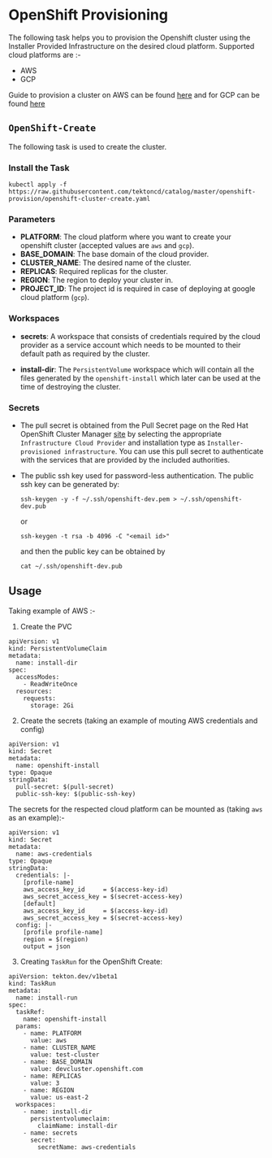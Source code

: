 # OpenShift Provisioning

The following task helps you to provision the Openshift cluster using the Installer Provided Infrastructure on the desired cloud platform. Supported cloud platforms are :-

* AWS
* GCP

Guide to provision a cluster on AWS can be found [here](https://docs.openshift.com/container-platform/4.3/installing/installing_aws/installing-aws-customizations.html) and for GCP can be found [here](https://docs.openshift.com/container-platform/4.3/installing/installing_gcp/installing-gcp-customizations.html)

## `OpenShift-Create`

The following task is used to create the cluster.

### **Install the Task**

```
kubectl apply -f https://raw.githubusercontent.com/tektoncd/catalog/master/openshift-provision/openshift-cluster-create.yaml
```

### **Parameters**

* **PLATFORM**: The cloud platform where you want to create your openshift cluster (accepted values are `aws` and `gcp`).
* **BASE_DOMAIN**: The base domain of the cloud provider.
* **CLUSTER_NAME**: The desired name of the cluster.
* **REPLICAS**: Required replicas for the cluster.
* **REGION**: The region to deploy your cluster in.
* **PROJECT_ID**: The project id is required in case of deploying at google cloud platform (`gcp`).

### **Workspaces**

* **secrets**: A workspace that consists of credentials required by the cloud provider as a service account which needs to be mounted to their default path as required by the cluster.

* **install-dir**: The `PersistentVolume` workspace which will contain all the files generated by the `openshift-install` which later can be used at the time of destroying the cluster.

### **Secrets**

* The pull secret is obtained from the Pull Secret page on the Red Hat OpenShift Cluster Manager [site](https://cloud.redhat.com/openshift/install) by selecting the appropriate `Infrastructure Cloud Provider` and installation type as `Installer-provisioned infrastructure`. You can use this pull secret to authenticate with the services that are provided by the included authorities.

* The public ssh key used for password-less authentication. The public ssh key can be generated by:
    ```
    ssh-keygen -y -f ~/.ssh/openshift-dev.pem > ~/.ssh/openshift-dev.pub
    ```
    or
    ```
    ssh-keygen -t rsa -b 4096 -C "<email id>"
    ```
    and then the public key can be obtained by
    ```
    cat ~/.ssh/openshift-dev.pub
    ```

## Usage

Taking example of AWS :-

1. Create the PVC
```
apiVersion: v1
kind: PersistentVolumeClaim
metadata:
  name: install-dir
spec:
  accessModes:
    - ReadWriteOnce
  resources:
    requests:
      storage: 2Gi
```

2. Create the secrets (taking an example of mouting AWS credentials and config)

```
apiVersion: v1
kind: Secret
metadata:
  name: openshift-install
type: Opaque
stringData:
  pull-secret: $(pull-secret)
  public-ssh-key: $(public-ssh-key)
```

The secrets for the respected cloud platform can be mounted as (taking `aws` as an example):-

```
apiVersion: v1
kind: Secret
metadata:
  name: aws-credentials
type: Opaque
stringData:
  credentials: |-
    [profile-name]
    aws_access_key_id     = $(access-key-id)
    aws_secret_access_key = $(secret-access-key)
    [default]
    aws_access_key_id     = $(access-key-id)
    aws_secret_access_key = $(secret-access-key)
  config: |-
    [profile profile-name]
    region = $(region)
    output = json
```

3. Creating `TaskRun` for the OpenShift Create:

```
apiVersion: tekton.dev/v1beta1
kind: TaskRun
metadata:
  name: install-run
spec:
  taskRef:
    name: openshift-install
  params:
    - name: PLATFORM
      value: aws
    - name: CLUSTER_NAME
      value: test-cluster
    - name: BASE_DOMAIN
      value: devcluster.openshift.com
    - name: REPLICAS
      value: 3
    - name: REGION
      value: us-east-2
  workspaces:
    - name: install-dir
      persistentvolumeclaim:
        claimName: install-dir
    - name: secrets
      secret:
        secretName: aws-credentials
```